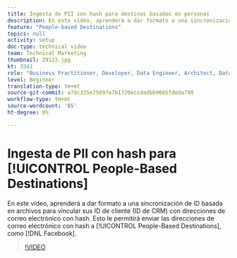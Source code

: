 ```yaml
---
title: Ingesta de PII con hash para destinos basados en personas
description: En este vídeo, aprenderá a dar formato a una sincronización de ID basada en archivos para vincular sus ID de cliente (ID de CRM) con direcciones de correo electrónico con hash.
feature: "People-based Destinations"
topics: null
activity: setup
doc-type: technical video
team: Technical Marketing
thumbnail: 29122.jpg
kt: 3341
role: "Business Practitioner, Developer, Data Engineer, Architect, Data Architect, Administrator, Leader"
level: Beginner
translation-type: tm+mt
source-git-commit: a7dc335e75697a7b1720eccdadbb9605fdeda798
workflow-type: tm+mt
source-wordcount: '85'
ht-degree: 0%

---
```



# Ingesta de PII con hash para [!UICONTROL People-Based Destinations]

En este vídeo, aprenderá a dar formato a una sincronización de ID basada en archivos para vincular sus ID de cliente (ID de CRM) con direcciones de correo electrónico con hash. Esto le permitirá enviar las direcciones de correo electrónico con hash a [!UICONTROL People-Based Destinations], como [!DNL Facebook].

>[!VIDEO](https://video.tv.adobe.com/v/29122/?quality=12)
